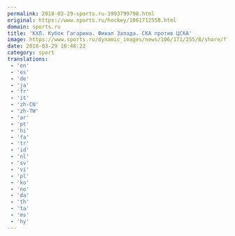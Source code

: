 ```yaml
---
permalink: 2018-03-29-sports.ru-1993799798.html
original: https://www.sports.ru/hockey/1061712558.html
domain: sports.ru
title: 'КХЛ. Кубок Гагарина. Финал Запада. СКА против ЦСКА'
image: https://www.sports.ru/dynamic_images/news/106/171/255/8/share/ff39ee.png
date: 2018-03-29 16:48:22
category: sport
translations: 
 - 'en'
 - 'es'
 - 'de'
 - 'ja'
 - 'fr'
 - 'it'
 - 'zh-CN'
 - 'zh-TW'
 - 'ar'
 - 'pt'
 - 'hi'
 - 'fa'
 - 'tr'
 - 'id'
 - 'nl'
 - 'sv'
 - 'vi'
 - 'pl'
 - 'ko'
 - 'no'
 - 'da'
 - 'th'
 - 'ta'
 - 'ms'
 - 'hy'
---
```


